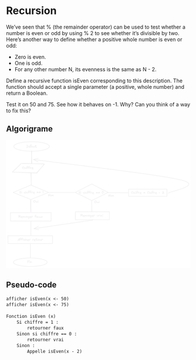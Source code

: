 # Recursion


We’ve seen that % (the remainder operator) can be used to test whether a number is even or odd by using % 2 to see whether it’s divisible by two. Here’s another way to define whether a positive whole number is even or odd:

* Zero is even.
* One is odd.
* For any other number N, its evenness is the same as N - 2.

Define a recursive function isEven corresponding to this description. The function should accept a single parameter (a positive, whole number) and return a Boolean.

Test it on 50 and 75. See how it behaves on -1. Why? Can you think of a way to fix this?

## Algorigrame

![](algo.png)

## Pseudo-code

```
afficher isEven(x <- 50)
afficher isEven(x <- 75)

Fonction isEven (x)
    Si chiffre = 1 :
        retourner faux
    Sinon si chiffre == 0 :
        retourner vrai
    Sinon :
        Appelle isEven(x - 2) 

```